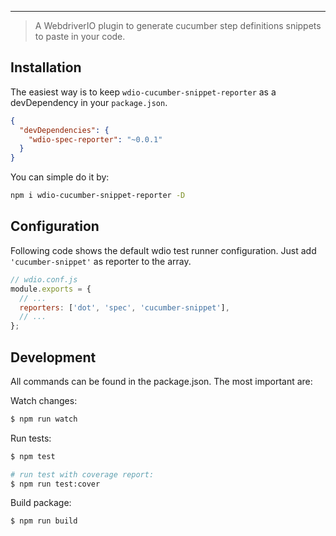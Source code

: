 ***

> A WebdriverIO plugin to generate cucumber step definitions snippets to paste in your code.

## Installation

The easiest way is to keep `wdio-cucumber-snippet-reporter` as a devDependency in your `package.json`.

```json
{
  "devDependencies": {
    "wdio-spec-reporter": "~0.0.1"
  }
}
```

You can simple do it by:

```bash
npm i wdio-cucumber-snippet-reporter -D
```

## Configuration

Following code shows the default wdio test runner configuration. Just add `'cucumber-snippet'` as reporter
to the array.

```js
// wdio.conf.js
module.exports = {
  // ...
  reporters: ['dot', 'spec', 'cucumber-snippet'],
  // ...
};
```

## Development

All commands can be found in the package.json. The most important are:

Watch changes:

```sh
$ npm run watch
```

Run tests:

```sh
$ npm test

# run test with coverage report:
$ npm run test:cover
```

Build package:

```sh
$ npm run build
```

